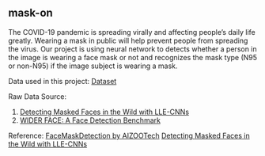 ## mask-on

The COVID-19 pandemic is spreading virally and affecting people’s daily life greatly. Wearing a mask in public will help prevent people from spreading the virus.
Our project is using neural network to detects whether a person in the image is wearing a face mask or not and recognizes the mask type (N95 or non-N95) if the image subject is wearing a mask.

Data used in this project:
[Dataset](https://drive.google.com/file/d/1TEZaUkym6H04JcMABYlvqjqXBQVmt1nk/view?usp=sharing)

Raw Data Source:
1. [Detecting Masked Faces in the Wild with LLE-CNNs](http://www.escience.cn/people/geshiming/mafa.html)
2. [WIDER FACE: A Face Detection Benchmark](http://shuoyang1213.me/WIDERFACE/)

Reference:
[FaceMaskDetection by AIZOOTech](https://github.com/AIZOOTech/FaceMaskDetection)
[Detecting Masked Faces in the Wild with LLE-CNNs](http://www.escience.cn/people/geshiming/mafa.html)
